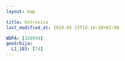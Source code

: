 ```yaml
---
layout: map

title: Ostrovica
last_modified_at: 2018-05-15T18:16:28+02:00

WDPA: [328934]
geoSrbija:
  L1_183: [74]
---
```

